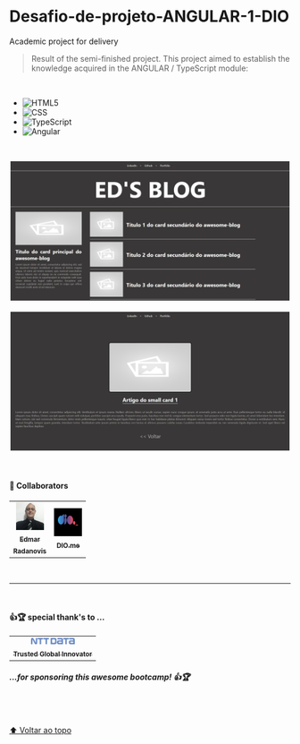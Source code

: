 # Desafio-de-projeto-ANGULAR-1-DIO

Academic project for delivery

> Result of the semi-finished project. This project aimed to establish the knowledge acquired in the ANGULAR / TypeScript module:
<br>

- ![HTML5](https://img.shields.io/badge/-HTML5-333333?style=flat&logo=HTML5)
- ![CSS](https://img.shields.io/badge/-CSS-333333?style=flat&logo=CSS3&logoColor=1572B6)
- ![TypeScript](https://img.shields.io/badge/-TypeScript-333333?style=flat&logo=TypeScript&logoColor=1572B6)
- ![Angular](https://img.shields.io/badge/-Angular-333333?style=flat&logo=Angular&logoColor=d31f25)

<br>
<p align="center">
<img src="src/assets/images/Model.png" alt="print-screen-image" width="500px" >
  <br>
  <br>
<img src="src/assets/images/Model_1.png" alt="print-screen-image" width="500px">
</p>
<br>

#### 🤝 Collaborators

<table>
  <tr>
    <td align="center">
      <a href="https://www.linkedin.com/in/edmar-radanovis-0130b611a/">
        <img src="src/assets/images/foto perfil (5).jpeg" width="50px;" alt="Foto de Edmar Radanovis"/><br>
        <sub>
          <b>Edmar<br>Radanovis</b>
        </sub>
      </a>
    </td>
    <td align="center">
       <a href="https://www.dio.me/">
        <img src="src/assets/images/logodio.jpg" width="50px;" height="50px;" alt="Logo DIO.me"/><br>
        <sub>
          <b>DIO.me</b>
        </sub>
      </a>
  </tr>
</table>
<br>

<hr/>
<br>

#### 👍🏆 special thank's to ...

<table>
  <tr>
    <td align="center">
      <a href="https://www.nttdata.com/global/en/">
      <img src="src/assets/images/NTT-Data-Logo.svg.png" width="80px;" alt="Foto logo NTT DATA"/><br>
      <sub>
        <b>Trusted Global Innovator</b>
      </sub>
      </a>
    </td>
  </tr>
</table> 
    
##### ...for sponsoring this awesome bootcamp! 👍🏆
<br>
<br>

[⬆ Voltar ao topo](#desafio-de-projeto-angular-1-dio)<br>
